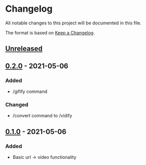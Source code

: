 # Changelog
All notable changes to this project will be documented in this file.

The format is based on [Keep a Changelog](https://keepachangelog.com/en/1.0.0/).


## [Unreleased]


## [0.2.0] - 2021-05-06
### Added
- /gifify command
### Changed
- /convert command to /vidify


## [0.1.0] - 2021-05-06
### Added
- Basic url -> video functionality


[Unreleased]: https://github.com/classabbyamp/vidifierbot/compare/v0.2.0...HEAD
[0.2.0]: https://github.com/classabbyamp/vidifierbot/releases/tag/v0.2.0
[0.1.0]: https://github.com/classabbyamp/vidifierbot/releases/tag/v0.1.0
